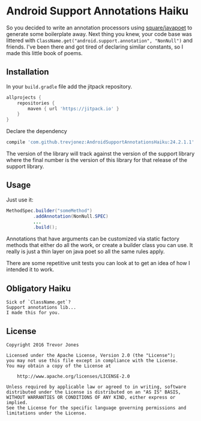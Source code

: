 Android Support Annotations Haiku
======
So you decided to write an annotation processors using [square/javapoet](https://github.com/square/javapoet) to generate some boilerplate away.
Next thing you knew, your code base was littered with `ClassName.get("android.support.annotation", "NonNull")` and friends.
I've been there and got tired of declaring similar constants, so I made this little book of poems.
   
Installation
------
In your `build.gradle` file add the jitpack repository. 
```groovy
allprojects {
    repositories {
        maven { url 'https://jitpack.io' }
    }
}
```

Declare the dependency
```groovy
compile 'com.github.trevjonez:AndroidSupportAnnotationsHaiku:24.2.1.1'
```

The version of the library will track against the version of the support library where
the final number is the version of this library for that release of the support library.

Usage
------
Just use it:
```java
MethodSpec.builder("someMethod")
          .addAnnotation(NonNull.SPEC)
          ...
          .build();
```

Annotations that have arguments can be customized via static factory methods that either
do all the work, or create a builder class you can use. It really is just a thin layer
on java poet so all the same rules apply. 

There are some repetitive unit tests you can look at to get an idea of how I intended it to work.

Obligatory Haiku
------

```
Sick of `ClassName.get`?
Support annotations lib...
I made this for you.
```

License
------
    Copyright 2016 Trevor Jones

    Licensed under the Apache License, Version 2.0 (the "License");
    you may not use this file except in compliance with the License.
    You may obtain a copy of the License at

        http://www.apache.org/licenses/LICENSE-2.0

    Unless required by applicable law or agreed to in writing, software
    distributed under the License is distributed on an "AS IS" BASIS,
    WITHOUT WARRANTIES OR CONDITIONS OF ANY KIND, either express or implied.
    See the License for the specific language governing permissions and
    limitations under the License.
